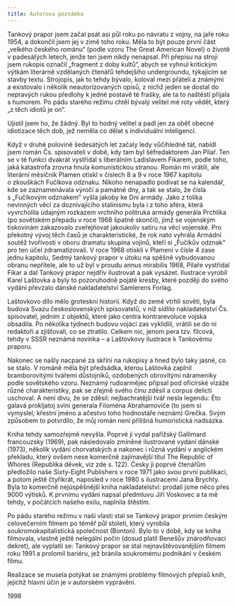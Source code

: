 ```yaml
---
title: Autorova poznámka
---
```


Tankový prapor jsem začal psát asi půl roku po návratu z vojny, na jaře roku 1954, a dokončil jsem jej v zimě toho roku. Měla to být pouze první část „velkého českého románu“ (podle vzoru The Great American Novel) o životě v padesátých letech, jenže ten jsem nikdy nenapsal. Při přepisu na stroji jsem rukopis označil „fragment z doby kultů“, abych se vyhnul kritickým výtkám literárně vzdělaných čtenářů tehdejšího undergroundu, týkajícím se stavby textu. Strojopis, jak to tehdy bývalo, koloval mezi přáteli a známými a existovalo i několik neautorizovaných opisů, z nichž jeden se dostal do nepravých rukou předlohy k jedné postavě té frašky, ale ta to naštěstí přijala s humorem. Po pádu starého režimu chtěl bývalý velitel mé roty vědět, který „z těch idiotů je on“.

Ujistil jsem ho, že žádný. Byl to hodný velitel a padl jen za oběť obecné idiotizace těch dob, jež neměla co dělat s individuální inteligencí.

Když v druhé polovině šedesátých let začaly ledy vůčihledně tát, nabídl jsem román Čs. spisovateli v době, kdy tam byl šéfredaktorem Jan Pilař. Ten se v té funkci dvakrát vystřídal s liberálním Ladislavem Fikarem, podle toho, jaká katastrofa zrovna hnula komunistickou stranou. Román mi vrátili, ale literární měsíčník Plamen otiskl v číslech 8 a 9 v roce 1967 kapitolu o zkouškách Fučíkova odznaku. Nikoho nenapadlo podívat se na kalendář, kde se zaznamenávala výročí a památné dny, a tak se stalo, že čísla s „Fučíkovým odznakem“ vyšla jakoby ke Dni armády. Jako z tolika nevinných věcí za doznívajícího stalinismu byla i z toho aféra, která vyvrcholila údajným rozkazem vrchního politruka armády generála Prchlíka (po sovětském přepadu v roce 1968 špatně skončil), jímž se vojenským tiskovinám zakazovalo zveřejňovat jakoukoliv satiru na věci vojenské. Pro překotný vývoj těch časů je charakteristické, že rok nato vyhrála Armádní soutěž tvořivosti v oboru dramatu skupina vojínů, kteří si „Fučíkův odznak“ pro ten účel zdramatizovali. V roce 1968 otiskli v Plameni v čísle 4 zase jednu kapitolu, Sedmý tankový prapor v útoku na spěšně vybudovanou obranu nepřítele, ale to už byl v proudu annus mirabilis 1968, Pilaře vystřídal Fikar a dal Tankový prapor nejdřív ilustrovat a pak vysázet. Ilustrace vyrobil Karel Laštovka a byly to pozoruhodně pojaté kresby, které později do svého vydání převzalo dánské nakladatelství Samlerens Forlag.

Laštovkovo dílo mělo groteskní historii. Když do země vtrhli sověti, byla budova Svazu československých spisovatelů, v níž sídlilo nakladatelství Čs. spisovatel, jedním z objektů, které jako centra kontrarevoluce vojska obsadila. Po několika týdnech budovu vojáci zas vy­klidili, vrátili se do ní redaktoři a zjišťovali, co se ztratilo. Celkem nic, jenom pera tzv. filcová, tehdy v SSSR neznámá novinka – a Laštovkovy ilustrace k Tankovému praporu.

Nakonec se našly nacpané za skříní na rukopisy a hned bylo taky jasné, co se stalo. V románě měla být předsádka, kterou Laštovka zaplnil bramborovitými tvářemi důstojníků, ozdobených obrovitými nárameníky podle sovětského vzoru. Neznámý rudoarmějec připsal pod oficírské vizáže různé charakteristiky, pak se zřejmě svého činu zděsil a corpus delicti uschoval. A není divu, že se zděsil: nejbachratější tvář nesla legendu: Éto galavá prokljatoj svini generala Filoména Abrahamoviče (to jsem si vymyslel; křestní jméno a ačestvo toho hodnostáře neznám) Grečka. Svým způsobem to potvrdilo, že můj román není přílišná humoristická nadsázka.

Kniha tehdy samozřejmě nevyšla. Poprvé ji vydal pařížský Gallimard francouzsky (1969), pak následovalo zmíněné ilustrované vydání dánské (1973), několik vydání chorvatských a nakonec i různá vydání v anglickém překladu, který ovšem nese komerčně zajímavější titul The Republic of Whores (Republika děvek, viz zde s. 122). Česky ji poprvé čtenářům předložilo naše Sixty-Eight Publishers v roce 1971 jako svou první publikaci, a potom ještě čtyřikrát, naposled v roce 1980 s ilustracemi Jana Brychty. Byla to komerčně nejúspěšnější kniha nakladatelství: prodali jsme něco přes 9000 výtisků. K prvnímu vydání napsal předmluvu Jiří Voskovec a ta mě tehdy, v počátcích našeho exilu, naplnila štěstím.

Po pádu starého režimu v naší vlasti stal se Tankový prapor prv­ním českým celovečerním filmem po téměř půl století, který vyrobila soukromokapitalistická společnost (Bonton). Bylo to v době, kdy se kniha filmovala, vlastně ještě nelegální počin (dosud platil Benešův znárodňovací dekret), ale vyplatil se: Tankový prapor se stal nejnavštěvovanějším filmem roku 1991 a prolomil bariéru, jež bránila soukromému podnikání v českém filmu.

Realizace se musela potýkat se známými problémy filmových přepisů knih, jejichž hlavní účin je v autorském vyprávění.

1998
